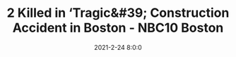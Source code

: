 ---
"title": "2 Killed in ‘Tragic&amp;#39; Construction Accident in Boston - NBC10 Boston"
"date": "2021-2-24 8:0:0"
"feed_name": "GOOGLENEWSCONSTRUCTION"
"feed_website": "https://news.google.com/search?q=construction%2Bincident&hl=en-US&gl=US&ceid=US:en"
"feed_rss": "https://news.google.com/rss/search?q=construction%2Bincident&hl=en-US&gl=US&ceid=US:en"
"link": "https://www.nbcboston.com/news/local/active-technical-rescue-underway-in-boston/2311575/"
"file": "_posts/2021-1-1-850f270069d17ad31db2732b4a064c21fb5a1afd.md"
"accident": "1"
"drilling": "0"
---